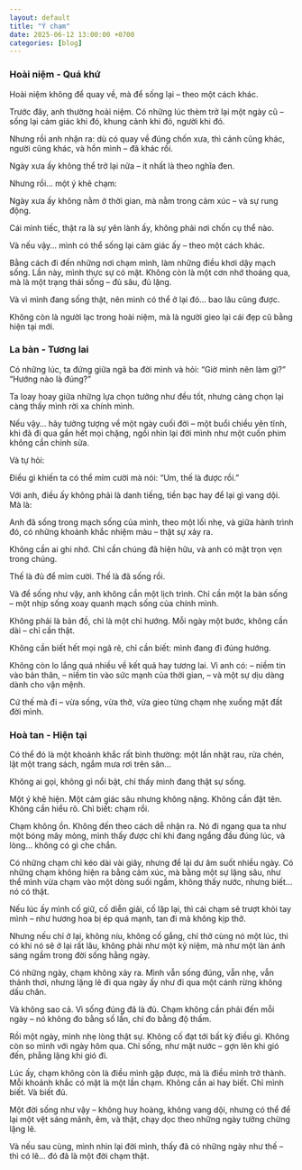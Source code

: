 ```yaml
---
layout: default
title: "Ý chạm"
date: 2025-06-12 13:00:00 +0700
categories: [blog]
---
```


### Hoài niệm - Quá khứ

Hoài niệm không để quay về,
mà để sống lại – theo một cách khác.

Trước đây, anh thường hoài niệm.
Có những lúc thèm trở lại một ngày cũ –
sống lại cảm giác khi đó,
khung cảnh khi đó,
người khi đó.

Nhưng rồi anh nhận ra:
dù có quay về đúng chốn xưa,
thì cảnh cũng khác,
người cũng khác,
và hồn mình – đã khác rồi.

Ngày xưa ấy không thể trở lại nữa –
ít nhất là theo nghĩa đen.

Nhưng rồi… một ý khẽ chạm:

Ngày xưa ấy không nằm ở thời gian,
mà nằm trong cảm xúc – và sự rung động.

Cái mình tiếc, thật ra là sự yên lành ấy,
không phải nơi chốn cụ thể nào.

Và nếu vậy…
mình có thể sống lại cảm giác ấy – theo một cách khác.

Bằng cách đi đến những nơi chạm mình,
làm những điều khơi dậy mạch sống.
Lần này, mình thực sự có mặt.
Không còn là một cơn nhớ thoáng qua,
mà là một trạng thái sống – đủ sâu, đủ lặng.

Và vì mình đang sống thật,
nên mình có thể ở lại đó… bao lâu cũng được.

Không còn là người lạc trong hoài niệm,
mà là người gieo lại cái đẹp cũ bằng hiện tại mới.

### La bàn - Tương lai

Có những lúc, ta đứng giữa ngã ba đời mình
và hỏi:
“Giờ mình nên làm gì?”
“Hướng nào là đúng?”

Ta loay hoay giữa những lựa chọn tưởng như đều tốt,
nhưng càng chọn lại càng thấy mình rời xa chính mình.

Nếu vậy…
hãy tưởng tượng về một ngày cuối đời –
một buổi chiều yên tĩnh,
khi đã đi qua gần hết mọi chặng,
ngồi nhìn lại đời mình như một cuốn phim không cần chỉnh sửa.

Và tự hỏi:

Điều gì khiến ta có thể mỉm cười mà nói:
“Um, thế là được rồi.”

Với anh, điều ấy không phải là danh tiếng, tiền bạc hay để lại gì vang dội. Mà là:

Anh đã sống trong mạch sống của mình,
theo một lối nhẹ,
và giữa hành trình đó,
có những khoảnh khắc nhiệm màu –
thật sự xảy ra.

Không cần ai ghi nhớ.
Chỉ cần chúng đã hiện hữu,
và anh có mặt trọn vẹn trong chúng.

Thế là đủ để mỉm cười.
Thế là đã sống rồi.

Và để sống như vậy, anh không cần một lịch trình. 
Chỉ cần một la bàn sống – một nhịp sống xoay quanh mạch sống của chính mình.

Không phải là bản đồ, chỉ là một chỉ hướng.
Mỗi ngày một bước, không cần dài – chỉ cần thật.

Không cần biết hết mọi ngã rẽ, chỉ cần biết:
mình đang đi đúng hướng.

Không còn lo lắng quá nhiều về kết quả hay tương lai.
Vì anh có:
– niềm tin vào bản thân,
– niềm tin vào sức mạnh của thời gian,
– và một sự dịu dàng dành cho vận mệnh.

Cứ thế mà đi – vừa sống, vừa thở, vừa gieo từng chạm nhẹ xuống mặt đất đời mình.

### Hoà tan - Hiện tại

Có thể đó là một khoảnh khắc rất bình thường:
một lần nhặt rau,
rửa chén,
lật một trang sách,
ngắm mưa rơi trên sân…

Không ai gọi,
không gì nổi bật,
chỉ thấy mình đang thật sự sống.

Một ý khẽ hiện.
Một cảm giác sâu nhưng không nặng.
Không cần đặt tên.
Không cần hiểu rõ.
Chỉ biết: chạm rồi.

Chạm không ồn.
Không đến theo cách dễ nhận ra.
Nó đi ngang qua ta như một bóng mây mỏng,
mình thấy được chỉ khi đang ngẩng đầu đúng lúc,
và lòng… không có gì che chắn.

Có những chạm chỉ kéo dài vài giây,
nhưng để lại dư âm suốt nhiều ngày.
Có những chạm không hiện ra bằng cảm xúc,
mà bằng một sự lặng sâu,
như thể mình vừa chạm vào một dòng suối ngầm,
không thấy nước,
nhưng biết… nó có thật.

Nếu lúc ấy mình cố giữ,
cố diễn giải,
cố lặp lại,
thì cái chạm sẽ trượt khỏi tay mình –
như hương hoa bị ép quá mạnh,
tan đi mà không kịp thở.

Nhưng nếu chỉ ở lại,
không níu,
không cố gắng,
chỉ thở cùng nó một lúc,
thì có khi nó sẽ ở lại rất lâu,
không phải như một kỷ niệm,
mà như một làn ánh sáng ngầm trong đời sống hằng ngày.

Có những ngày, chạm không xảy ra.
Mình vẫn sống đúng,
vẫn nhẹ,
vẫn thảnh thơi,
nhưng lặng lẽ đi qua ngày ấy như đi qua một cánh rừng không dấu chân.

Và không sao cả.
Vì sống đúng đã là đủ.
Chạm không cần phải đến mỗi ngày –
nó không đo bằng số lần,
chỉ đo bằng độ thấm.

Rồi một ngày,
mình nhẹ lòng thật sự.
Không cố đạt tới bất kỳ điều gì.
Không còn so mình với ngày hôm qua.
Chỉ sống, như mặt nước –
gợn lên khi gió đến,
phẳng lặng khi gió đi.

Lúc ấy,
chạm không còn là điều mình gặp được,
mà là điều mình trở thành.
Mỗi khoảnh khắc có mặt là một lần chạm.
Không cần ai hay biết.
Chỉ mình biết.
Và biết đủ.

Một đời sống như vậy –
không huy hoàng,
không vang dội,
nhưng có thể để lại
một vệt sáng mảnh, êm, và thật,
chạy dọc theo những ngày tưởng chừng lặng lẽ.

Và nếu sau cùng,
mình nhìn lại đời mình,
thấy đã có những ngày như thế –
thì có lẽ…
đó đã là một đời chạm thật.
